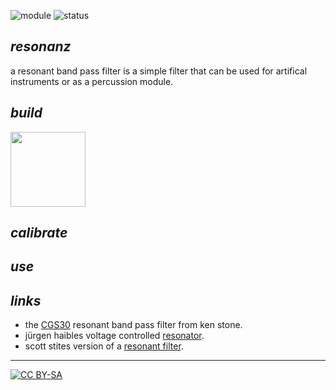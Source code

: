 ![module](https://img.shields.io/badge/module-other-yellow)
![status](https://img.shields.io/badge/status-draft-grey)

## *resonanz*

a resonant band pass filter is a simple filter that can be used for artifical instruments or as a percussion module.

## *build*

<a href="https://github.com/spielhuus/elektrophon/blob/master/modules/resonanz/schemas.pdf"><img src="https://spielhuus.github.io/elektrophon/images/resonanz-schema-tmb.jpg" height="120px"></img></a>

## *calibrate*

## *use*

## *links*

* the [CGS30][1] resonant band pass filter from ken stone.
* jürgen haibles voltage controlled [resonator][2].
* scott stites version of a [resonant filter][3].

---
[![CC BY-SA](https://licensebuttons.net/l/by-sa/3.0/88x31.png)](https://creativecommons.org/licenses/by-sa/4.0/)

[1]: https://www.elby-designs.com/webtek/cgs/cgs30/cgs30_bpf.html
[2]: https://web.archive.org/web/20120401171645/http://www.jhaible.de/resonator/resonator.html
[3]: http://www.birthofasynth.com/Scott_Stites/Pages/triple_svvcf_const.html
